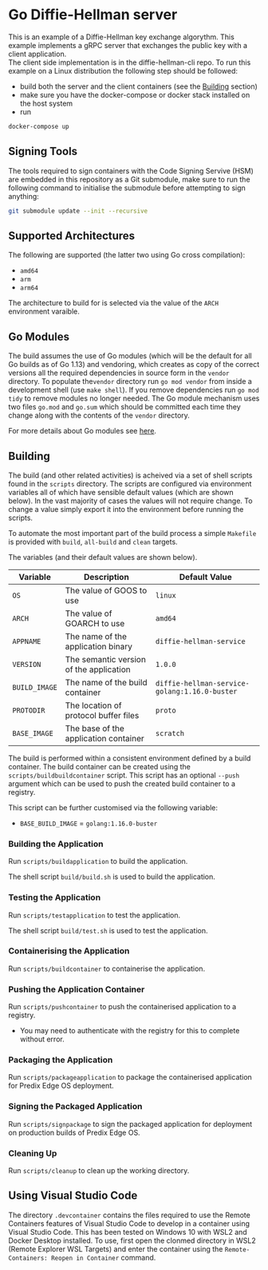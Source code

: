 # Go Diffie-Hellman server
This is an example of a Diffie-Hellman key exchange algorythm. This example implements a gRPC server that exchanges the public key with a client application.  
The client side implementation is in the diffie-hellman-cli repo.
To run this example on a Linux distribution the following step should be followed:
- build both the server and the client containers (see the [Building](#building) section)
- make sure you have the docker-compose or docker stack installed on the host system
- run
```bash
docker-compose up
```

## Signing Tools

The tools required to sign containers with the Code Signing Servive (HSM) are embedded in this repository
as a Git submodule, make sure to run the following command to initialise the submodule before attempting
to sign anything:
```bash
git submodule update --init --recursive
```

## Supported Architectures

The following are supported (the latter two using Go cross compilation):
- `amd64`
- `arm`
- `arm64`

The architecture to build for is selected via the value of the `ARCH` environment varaible.

## Go Modules

The build assumes the use of Go modules (which will be the default for all Go builds as of Go 1.13) and vendoring,
which creates as copy of the correct versions all the required dependencies in source form in the `vendor` directory.
To populate the`vendor` directory run `go mod vendor` from inside a development shell (use `make shell`). If you remove
dependencies run `go mod tidy` to remove modules no longer needed. The Go module mechanism uses two files `go.mod` and
`go.sum` which should be committed each time they change along with the contents of the `vendor` directory.

For more details about Go modules see [here](https://golang.org/ref/mod).

## Building

The build (and other related activities) is acheived via a set of shell scripts found in the `scripts` directory. The
scripts are configured via environment variables all of which have sensible default values (which are shown below). In
the vast majority of cases the values will not require change. To change a value simply export it into the environment
before running the scripts.

To automate the most important part of the build process a simple `Makefile` is provided with `build`, `all-build` and
`clean` targets.

The variables (and their default values are shown below).

| Variable | Description | Default Value |
|----------|-------------|---------------|
| `OS` | The value of GOOS to use | `linux` |
| `ARCH` | The value of GOARCH to use | `amd64` |
| `APPNAME` | The name of the application binary | `diffie-hellman-service` |
| `VERSION` | The semantic version of the application | `1.0.0` |
| `BUILD_IMAGE` | The name of the build container | `diffie-hellman-service-golang:1.16.0-buster` |
| `PROTODIR` | The location of protocol buffer files | `proto` |
| `BASE_IMAGE` | The base of the application container | `scratch` |

The build is performed within a consistent environment defined by a build container. The build container can be created
using the `scripts/buildbuildcontainer` script. This script has an optional `--push` argument which can be used to push
the created build container to a registry.

This script can be further customised via the following variable:

- `BASE_BUILD_IMAGE` = `golang:1.16.0-buster`

### Building the Application

Run `scripts/buildapplication` to build the application.

The shell script `build/build.sh` is used to build the application.

### Testing the Application

Run `scripts/testapplication` to test the application.

The shell script `build/test.sh` is used to test the application.

### Containerising the Application

Run `scripts/buildcontainer` to containerise the application.

### Pushing the Application Container

Run `scripts/pushcontainer` to push the containerised application to a registry.

- You may need to authenticate with the registry for this to complete without error.

### Packaging the Application

Run `scripts/packageapplication` to package the containerised application for Predix Edge OS deployment.

### Signing the Packaged Application

Run `scripts/signpackage` to sign the packaged application for deployment on production builds of Predix Edge OS.

### Cleaning Up

Run `scripts/cleanup` to clean up the working directory.

## Using Visual Studio Code

The directory `.devcontainer` contains the files required to use the Remote Containers features of Visual
Studio Code to develop in a container using Visual Studio Code. This has been tested on Windows 10 with
WSL2 and Docker Desktop installed. To use, first open the clonmed directory in WSL2 (Remote Explorer WSL
Targets) and enter the container using the `Remote-Containers: Reopen in Container` command.
